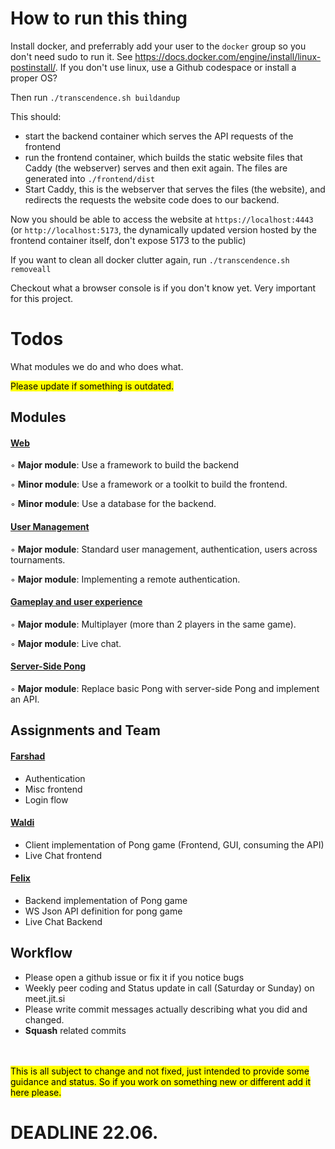 # How to run this thing

Install docker, and preferrably add your user to the `docker` group so you don't need sudo to run it. 
See https://docs.docker.com/engine/install/linux-postinstall/. If you don't use linux, use a Github codespace or install a proper OS?

Then run `./transcendence.sh buildandup`

This should:
  * start the backend container which serves the API requests of the frontend
  * run the frontend container, which builds the static website files that Caddy (the webserver) serves and then exit again. The files are generated into `./frontend/dist`
  * Start Caddy, this is the webserver that serves the files (the website), and redirects the requests the website code does to our backend.

Now you should be able to access the website at `https://localhost:4443` (or `http://localhost:5173`, the dynamically updated version hosted by the frontend container itself, don't expose 5173 to the public)

If you want to clean all docker clutter again, run `./transcendence.sh removeall`

Checkout what a browser console is if you don't know yet. Very important for this project.

# Todos

What modules we do and who does what.

<mark>Please update if something is outdated.</mark>

## Modules 

#### <u>Web</u>
◦ **Major module**: Use a framework to build the backend

◦ **Minor module**: Use a framework or a toolkit to build the frontend.

◦ **Minor module**: Use a database for the backend.

#### <u>User Management</u>
◦ **Major module**: Standard user management, authentication, users across
tournaments.

◦ **Major module**: Implementing a remote authentication.

#### <u>Gameplay and user experience</u>
◦ **Major module**: Multiplayer (more than 2 players in the same game).

◦ **Major module**: Live chat.


#### <u>Server-Side Pong</u>
◦ **Major module**: Replace basic Pong with server-side Pong and implement an
API.

## Assignments and Team

#### <u>Farshad</u>
* Authentication
* Misc frontend 
* Login flow

#### <u>Waldi</u>
* Client implementation of Pong game (Frontend, GUI, consuming the API)
* Live Chat frontend

#### <u>Felix</u>
* Backend implementation of Pong game
* WS Json API definition for pong game
* Live Chat Backend

## Workflow
* Please open a github issue or fix it if you notice bugs
* Weekly peer coding and Status update in call (Saturday or Sunday) on meet.jit.si
* Please write commit messages actually describing what you did and changed.
* **Squash** related commits

<br>
<br>
<mark>This is all subject to change and not fixed, just intended to provide some guidance and status. So if you work on something new or different add it here please.</mark>

<br>

# DEADLINE 22.06.


